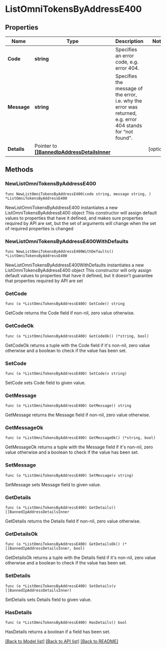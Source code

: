 # ListOmniTokensByAddressE400

## Properties

Name | Type | Description | Notes
------------ | ------------- | ------------- | -------------
**Code** | **string** | Specifies an error code, e.g. error 404. | 
**Message** | **string** | Specifies the message of the error, i.e. why the error was returned, e.g. error 404 stands for “not found”. | 
**Details** | Pointer to [**[]BannedIpAddressDetailsInner**](BannedIpAddressDetailsInner.md) |  | [optional] 

## Methods

### NewListOmniTokensByAddressE400

`func NewListOmniTokensByAddressE400(code string, message string, ) *ListOmniTokensByAddressE400`

NewListOmniTokensByAddressE400 instantiates a new ListOmniTokensByAddressE400 object
This constructor will assign default values to properties that have it defined,
and makes sure properties required by API are set, but the set of arguments
will change when the set of required properties is changed

### NewListOmniTokensByAddressE400WithDefaults

`func NewListOmniTokensByAddressE400WithDefaults() *ListOmniTokensByAddressE400`

NewListOmniTokensByAddressE400WithDefaults instantiates a new ListOmniTokensByAddressE400 object
This constructor will only assign default values to properties that have it defined,
but it doesn't guarantee that properties required by API are set

### GetCode

`func (o *ListOmniTokensByAddressE400) GetCode() string`

GetCode returns the Code field if non-nil, zero value otherwise.

### GetCodeOk

`func (o *ListOmniTokensByAddressE400) GetCodeOk() (*string, bool)`

GetCodeOk returns a tuple with the Code field if it's non-nil, zero value otherwise
and a boolean to check if the value has been set.

### SetCode

`func (o *ListOmniTokensByAddressE400) SetCode(v string)`

SetCode sets Code field to given value.


### GetMessage

`func (o *ListOmniTokensByAddressE400) GetMessage() string`

GetMessage returns the Message field if non-nil, zero value otherwise.

### GetMessageOk

`func (o *ListOmniTokensByAddressE400) GetMessageOk() (*string, bool)`

GetMessageOk returns a tuple with the Message field if it's non-nil, zero value otherwise
and a boolean to check if the value has been set.

### SetMessage

`func (o *ListOmniTokensByAddressE400) SetMessage(v string)`

SetMessage sets Message field to given value.


### GetDetails

`func (o *ListOmniTokensByAddressE400) GetDetails() []BannedIpAddressDetailsInner`

GetDetails returns the Details field if non-nil, zero value otherwise.

### GetDetailsOk

`func (o *ListOmniTokensByAddressE400) GetDetailsOk() (*[]BannedIpAddressDetailsInner, bool)`

GetDetailsOk returns a tuple with the Details field if it's non-nil, zero value otherwise
and a boolean to check if the value has been set.

### SetDetails

`func (o *ListOmniTokensByAddressE400) SetDetails(v []BannedIpAddressDetailsInner)`

SetDetails sets Details field to given value.

### HasDetails

`func (o *ListOmniTokensByAddressE400) HasDetails() bool`

HasDetails returns a boolean if a field has been set.


[[Back to Model list]](../README.md#documentation-for-models) [[Back to API list]](../README.md#documentation-for-api-endpoints) [[Back to README]](../README.md)


